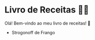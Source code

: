 # Livro de Receitas :woman_cook:



Olá! Bem-vindo ao meu livro de receitas! :clap:

- Strogonoff de Frango
